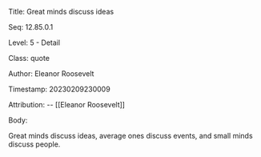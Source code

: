 Title:  Great minds discuss ideas

Seq:    12.85.0.1

Level:  5 - Detail

Class:  quote

Author: Eleanor Roosevelt

Timestamp: 20230209230009

Attribution: -- [[Eleanor Roosevelt]]

Body:

Great minds discuss ideas, average ones discuss events, and small minds discuss people.

